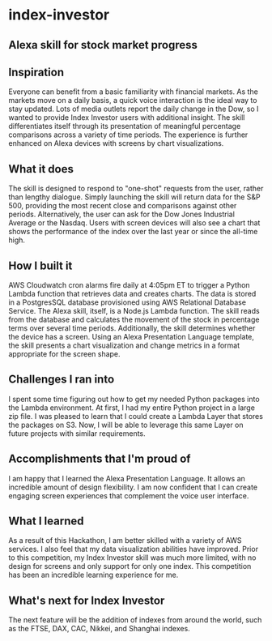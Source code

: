 # index-investor
## Alexa skill for stock market progress  

## Inspiration
Everyone can benefit from a basic familiarity with financial markets.  As the markets move on a daily basis, a quick voice interaction is the ideal way to stay updated. Lots of media outlets report the daily change in the Dow, so I wanted to provide Index Investor users with additional insight.  The skill differentiates itself through its presentation of meaningful percentage comparisons across a variety of time periods.  The experience is further enhanced on Alexa devices with screens by chart visualizations. 

## What it does
The skill is designed to respond to "one-shot" requests from the user, rather than lengthy dialogue.  Simply launching the skill will return data for the S&P 500, providing the most recent close and comparisons against other periods.  Alternatively, the user can ask for the Dow Jones Industrial Average or the Nasdaq.  Users with screen devices will also see a chart that shows the performance of the index over the last year or since the all-time high.

## How I built it
AWS Cloudwatch cron alarms fire daily at 4:05pm ET to trigger a Python Lambda function that retrieves data and creates charts.  The data is stored in a PostgresSQL database provisioned using AWS Relational Database Service.  The Alexa skill, itself, is a Node.js Lambda function.  The skill reads from the database and calculates the movement of the stock in percentage terms over several time periods.  Additionally, the skill determines whether the device has a screen.  Using an Alexa Presentation Language template, the skill presents a chart visualization and change metrics in a format appropriate for the screen shape. 

## Challenges I ran into
I spent some time figuring out how to get my needed Python packages into the Lambda environment.  At first, I had my entire Python project in a large zip file.  I was pleased to learn that I could create a Lambda Layer that stores the packages on S3.  Now, I will be able to leverage this same Layer on future projects with similar requirements. 

## Accomplishments that I'm proud of
I am happy that I learned the Alexa Presentation Language.  It allows an incredible amount of design flexibility.  I am now confident that I can create engaging screen experiences that complement the voice user interface.

## What I learned
As a result of this Hackathon, I am better skilled with a variety of AWS services.  I also feel that my data visualization abilities have improved.  Prior to this competition, my Index Investor skill was much more limited, with no design for screens and only support for only one index.  This competition has been an incredible learning experience for me.

## What's next for Index Investor
The next feature will be the addition of indexes from around the world, such as the FTSE, DAX, CAC, Nikkei, and Shanghai indexes.